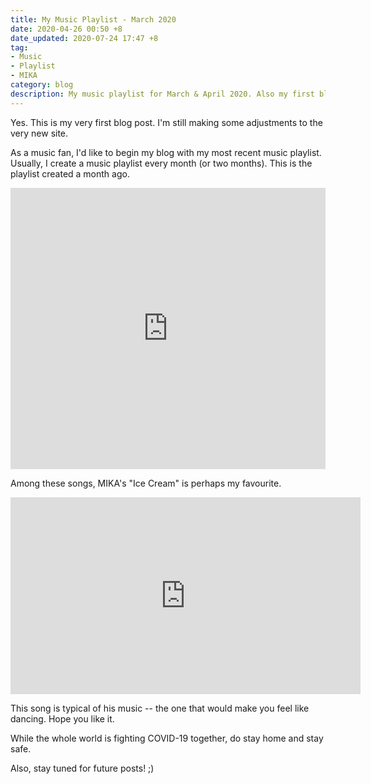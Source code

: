 ```yaml
---
title: My Music Playlist - March 2020
date: 2020-04-26 00:50 +8
date_updated: 2020-07-24 17:47 +8
tag:
- Music
- Playlist
- MIKA
category: blog
description: My music playlist for March & April 2020. Also my first blog post.
---
```


Yes. This is my very first blog post. I'm still making some adjustments to the very new site.

As a music fan, I'd like to begin my blog with my most recent music playlist. Usually, I create a music playlist every month (or two months). This is the playlist created a month ago.

<iframe allow="autoplay *; encrypted-media *;" frameborder="0" height="450" style="width:100%;max-width:660px;overflow:hidden;background:transparent;" sandbox="allow-forms allow-popups allow-same-origin allow-scripts allow-storage-access-by-user-activation allow-top-navigation-by-user-activation" src="https://embed.music.apple.com/sg/playlist/march-2020/pl.u-EdAVz8VuDGvbl3K"></iframe>

Among these songs, MIKA's "Ice Cream" is perhaps my favourite.

<div class="video-container-parent"><div class="video-container"><iframe width="560" height="315" src="https://www.youtube.com/embed/MnL9CEONfUA" frameborder="0" allow="accelerometer; autoplay; encrypted-media; gyroscope; picture-in-picture" allowfullscreen></iframe></div></div>

This song is typical of his music -- the one that would make you feel like dancing. Hope you like it.

While the whole world is fighting COVID-19 together, do stay home and stay safe.

Also, stay tuned for future posts! ;)
